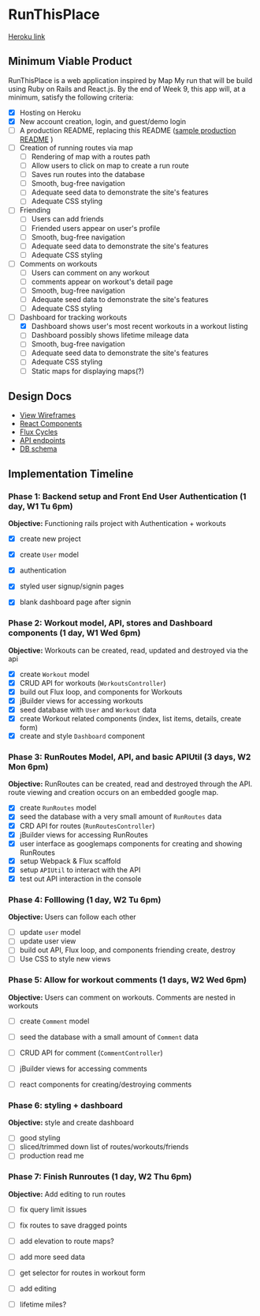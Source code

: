 # RunThisPlace
[Heroku link][heroku]

[heroku]: https://runthisplace.herokuapp.com

## Minimum Viable Product

RunThisPlace is a web application inspired by Map My run that will be build using Ruby on Rails and React.js.  By the end of Week 9, this app will, at a minimum, satisfy the following criteria:

- [x] Hosting on Heroku
- [x] New account creation, login, and guest/demo login
- [ ] A production README, replacing this README ([sample production README](docs/production_readme.md) )
- [ ] Creation of running routes via map
  - [ ] Rendering of map with a routes path
  - [ ] Allow users to click on map to create a run route
  - [ ] Saves run routes into the database
  - [ ] Smooth, bug-free navigation
  - [ ] Adequate seed data to demonstrate the site's features
  - [ ] Adequate CSS styling
- [ ] Friending
  - [ ] Users can add friends
  - [ ] Friended users appear on user's profile
  - [ ] Smooth, bug-free navigation
  - [ ] Adequate seed data to demonstrate the site's features
  - [ ] Adequate CSS styling
- [ ] Comments on workouts
  - [ ] Users can comment on any workout
  - [ ] comments appear on workout's detail page
  - [ ] Smooth, bug-free navigation
  - [ ] Adequate seed data to demonstrate the site's features
  - [ ] Adequate CSS styling
- [ ] Dashboard for tracking workouts
  - [x] Dashboard shows user's most recent workouts in a workout listing
  - [ ] Dashboard possibly shows lifetime mileage data
  - [ ] Smooth, bug-free navigation
  - [ ] Adequate seed data to demonstrate the site's features
  - [ ] Adequate CSS styling
  - [ ] Static maps for displaying maps(?)

## Design Docs
* [View Wireframes][views]
* [React Components][components]
* [Flux Cycles][flux-cycles]
* [API endpoints][api-endpoints]
* [DB schema][schema]

[views]: docs/views.md
[components]: docs/components.md
[flux-cycles]: docs/flux-cycles.md
[api-endpoints]: docs/api-endpoints.md
[schema]: docs/schema.md

## Implementation Timeline

### Phase 1: Backend setup and Front End User Authentication (1 day, W1 Tu 6pm)

**Objective:** Functioning rails project with Authentication + workouts

- [x] create new project
- [x] create `User` model
- [x] authentication
- [x] styled user signup/signin pages
- [x] blank dashboard page after signin


### Phase 2: Workout model, API, stores and Dashboard components (1 day, W1 Wed 6pm)
**Objective:** Workouts can be created, read, updated and destroyed via the api

- [x] create `Workout` model
- [x] CRUD API for workouts (`WorkoutsController`)
- [x] build out Flux loop, and components for Workouts
- [x] jBuilder views for accessing workouts
- [x] seed database with `User` and `Workout` data
- [x] create Workout related components (index, list items, details, create form)
- [x] create and style `Dashboard` component

### Phase 3: RunRoutes Model, API, and basic APIUtil (3 days, W2 Mon 6pm)

**Objective:** RunRoutes can be created, read and destroyed through the
API. route viewing and creation occurs on an embedded google map.


- [x] create `RunRoutes` model
- [x] seed the database with a very small amount of `RunRoutes` data
- [x] CRD API for routes (`RunRoutesController`)
- [x] jBuilder views for accessing RunRoutes
- [x] user interface as googlemaps components for creating and showing RunRoutes
- [x] setup Webpack & Flux scaffold
- [x] setup `APIUtil` to interact with the API
- [x] test out API interaction in the console

### Phase 4: Folllowing (1 day, W2 Tu 6pm)

**Objective:** Users can follow each other

- [ ] update `user` model
- [ ] update user view
- [ ] build out API, Flux loop, and components friending create, destroy
- [ ] Use CSS to style new views

### Phase 5: Allow for workout comments (1 days, W2 Wed 6pm)

**Objective:** Users can comment on workouts. Comments are nested in workouts

- [ ] create `Comment` model
- [ ] seed the database with a small amount of `Comment` data
- [ ] CRUD API for comment (`CommentController`)
- [ ] jBuilder views for accessing comments
- [ ] react components for creating/destroying comments



### Phase 6: styling + dashboard

**Objective:** style and create dashboard
- [ ] good styling
- [ ] sliced/trimmed down list of routes/workouts/friends
- [ ] production read me

### Phase 7: Finish Runroutes (1 day, W2 Thu 6pm)

**Objective:** Add editing to run routes

- [ ] fix query limit issues
- [ ] fix routes to save dragged points
- [ ] add elevation to route maps?
- [ ] add more seed data
- [ ] get selector for routes in workout form
- [ ] add editing
- [ ] lifetime miles?



[phase-one]: docs/phases/phase1.md
[phase-two]: docs/phases/phase2.md
[phase-three]: docs/phases/phase3.md
[phase-four]: docs/phases/phase4.md
[phase-five]: docs/phases/phase5.md
